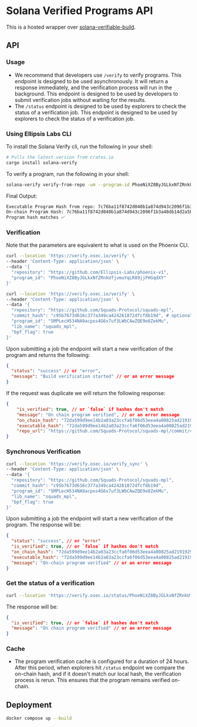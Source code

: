# Solana Verified Programs API

This is a hosted wrapper over [solana-verifiable-build](https://github.com/Ellipsis-Labs/solana-verifiable-build/).

## API

### Usage

- We recommend that developers use `/verify` to verify programs. This endpoint is designed to be used asynchronously. It will return a response immediately, and the verification process will run in the background. This endpoint is designed to be used by developers to submit verification jobs without waiting for the results.
- The `/status` endpoint is designed to be used by explorers to check the status of a verification job. This endpoint is designed to be used by explorers to check the status of a verification job.

### Using Ellipsis Labs CLI

To install the Solana Verify cli, run the following in your shell:

```bash
# Pulls the latest version from crates.io
cargo install solana-verify
```

To verify a program, run the following in your shell:

```bash
solana-verify verify-from-repo -um --program-id PhoeNiXZ8ByJGLkxNfZRnkUfjvmuYqLR89jjFHGqdXY https://github.com/Ellipsis-Labs/phoenix-v1
```

Final Output:

```bash
Executable Program Hash from repo: 7c76ba11f8742d040b1a874d943c2096f1b3a48db14d2a5b411fd5dad5d1bc2d
On-chain Program Hash: 7c76ba11f8742d040b1a874d943c2096f1b3a48db14d2a5b411fd5dad5d1bc2d
Program hash matches ✅
```

### Verification

Note that the parameters are equivalent to what is used on the Phoenix CLI.

```bash
curl --location 'https://verify.osec.io/verify' \
--header 'Content-Type: application/json' \
--data '{
  "repository": "https://github.com/Ellipsis-Labs/phoenix-v1",
  "program_id": "PhoeNiXZ8ByJGLkxNfZRnkUfjvmuYqLR89jjFHGqdXY"
}'
```

```bash
curl --location 'https://verify.osec.io/verify' \
--header 'Content-Type: application/json' \
--data '{
  "repository": "https://github.com/Squads-Protocol/squads-mpl",
  "commit_hash": "c95b7673d616c377a349ca424261872dfcf8b19d", # optional
  "program_id": "SMPLecH534NA9acpos4G6x7uf3LWbCAwZQE9e8ZekMu",
  "lib_name": "squads_mpl",
  "bpf_flag": true
}'
```

Upon submitting a job the endpoint will start a new verification of the program and returns the following:

```json
{
  "status": "success" // or "error",
  "message": "Build verification started" // or an error message
}
```

If the request was duplicate we will return the following response:

```json
{
    "is_verified": true, // or `false` if hashes don't match
    "message": "On chain program verified", // or an error message
    "on_chain_hash": "72da599d9ee14b2a03a23ccfa6f06d53eea4a00825ad2191929cbd78fb69205c", // only returned on success
    "executable_hash": "72da599d9ee14b2a03a23ccfa6f06d53eea4a00825ad2191929cbd78fb69205c", // only returned on success
    "repo_url": "https://github.com/Squads-Protocol/squads-mpl/commit/c95b7673d616c377a349ca424261872dfcf8b19d" // only returned on success
}
```

### Synchronous Verification

```bash
curl --location 'https://verify.osec.io/verify_sync' \
--header 'Content-Type: application/json' \
--data '{
  "repository": "https://github.com/Squads-Protocol/squads-mpl",
  "commit_hash": "c95b7673d616c377a349ca424261872dfcf8b19d",
  "program_id": "SMPLecH534NA9acpos4G6x7uf3LWbCAwZQE9e8ZekMu",
  "lib_name": "squads_mpl",
  "bpf_flag": true
}'
```

Upon submitting a job the endpoint will start a new verification of the program. The response will be:

```json
{
  "status": "success", // or "error"
  "is_verified": true, // or `false` if hashes don't match
  "on_chain_hash": "72da599d9ee14b2a03a23ccfa6f06d53eea4a00825ad2191929cbd78fb69205c", // only returned on success
  "executable_hash": "72da599d9ee14b2a03a23ccfa6f06d53eea4a00825ad2191929cbd78fb69205c", // only returned on success
  "message": "On-chain program verified" // or an error message
}
```

### Get the status of a verification

```bash
curl --location 'https://verify.osec.io/status/PhoeNiXZ8ByJGLkxNfZRnkUfjvmuYqLR89jjFHGqdXY'
```

The response will be:

```json
{
  "is_verified": true, // or `false` if hashes don't match
  "message": "On chain program verified" // or an error message
}
```

### Cache

- The program verification cache is configured for a duration of 24 hours. After this period, when explorers hit `/status` endpoint we compare the on-chain hash, and if it doesn't match our local hash, the verification process is rerun. This ensures that the program remains verified on-chain.

## Deployment

```bash
docker compose up --build
```
